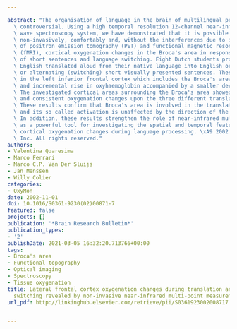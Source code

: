 ---
abstract: "The organisation of language in the brain of multilingual people remains\
  \ controversial. Using a high temporal resolution 12-channel near-infrared continuous\
  \ wave spectroscopy system, we have demonstrated that it is possible to monitor\
  \ non-invasively, comfortably and, without the interferences due to intrinsic limitations\
  \ of positron emission tomography (PET) and functional magnetic resonance imaging\
  \ (fMRI), cortical oxygenation changes in the Broca's area in response to translation\
  \ of short sentences and language switching. Eight Dutch students proficient in\
  \ English translated aloud from their native language into English or vice versa\
  \ or alternating (switching) short visually presented sentences. These tasks provoked,\
  \ in the left inferior frontal cortex which includes the Broca's area, a consistent\
  \ and incremental rise in oxyhaemoglobin accompanied by a smaller decrease in deoxyhaemoglobin.\
  \ The investigated cortical areas surrounding the Broca's area showed no uniform\
  \ and consistent oxygenation changes upon the three different translation tasks.\
  \ These results confirm that Broca's area is involved in the translation process\
  \ and its so called activation is unaffected by the direction of the translation.\
  \ In addition, these results strengthen the role of near-infrared multi-point measurements\
  \ as a powerful tool for investigating the spatial and temporal features of the\
  \ cortical oxygenation changes during language processing. \xA9 2002 Elsevier Science\
  \ Inc. All rights reserved."
authors:
- Valentina Quaresima
- Marco Ferrari
- Marco C.P. Van Der Sluijs
- Jan Menssen
- Willy Colier
categories:
- OxyMon
date: 2002-11-01
doi: 10.1016/S0361-9230(02)00871-7
featured: false
projects: []
publication: '*Brain Research Bulletin*'
publication_types:
- '2'
publishDate: 2021-03-05 16:32:20.713766+00:00
tags:
- Broca's area
- Functional topography
- Optical imaging
- Spectroscopy
- Tissue oxygenation
title: Lateral frontal cortex oxygenation changes during translation and language
  switching revealed by non-invasive near-infrared multi-point measurements
url_pdf: http://linkinghub.elsevier.com/retrieve/pii/S0361923002008717

---
